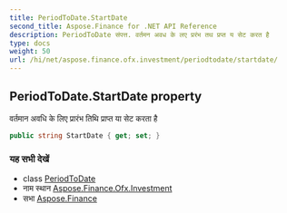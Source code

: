 ```yaml
---
title: PeriodToDate.StartDate
second_title: Aspose.Finance for .NET API Reference
description: PeriodToDate संपत्त. वर्तमन अवध के लए प्ररंभ तथ प्रप्त य सेट करत है
type: docs
weight: 50
url: /hi/net/aspose.finance.ofx.investment/periodtodate/startdate/
---
```

## PeriodToDate.StartDate property

वर्तमान अवधि के लिए प्रारंभ तिथि प्राप्त या सेट करता है

```csharp
public string StartDate { get; set; }
```

### यह सभी देखें

* class [PeriodToDate](../)
* नाम स्थान [Aspose.Finance.Ofx.Investment](../../periodtodate/)
* सभा [Aspose.Finance](../../../)


